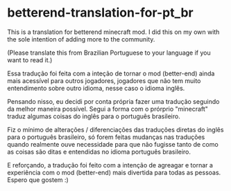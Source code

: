 # betterend-translation-for-pt_br
This is a translation for betterend minecraft mod. I did this on my own with the sole intention of adding more to the community.


(Please translate this from Brazilian Portuguese to your language if you want to read it.)

Essa tradução foi feita com a inteção de tornar o mod (better-end) ainda mais acessível para outros jogadores,
jogadores que não tem muito entendimento sobre outro idioma, nesse caso o idioma inglês.

Pensando nisso, eu decidi por conta própria fazer uma tradução seguindo da melhor maneira possível.
Segui a forma com o prórprio "minecraft" traduz algumas coisas do inglês para o português brasileiro.

Fiz o mínimo de alterações / diferenciações das traduções diretas do inglês para o português brasileiro,
só forem feitas mudanças nas traduções quando realmente ouve necessidade para que não fugisse tanto de como
as coisas são ditas e entendidas no idioma português brasileiro.

E reforçando, a tradução foi feito com a intenção de agreagar e tornar a experiência com o mod (better-end) mais divertida para todas as pessoas.
Espero que gostem :)
